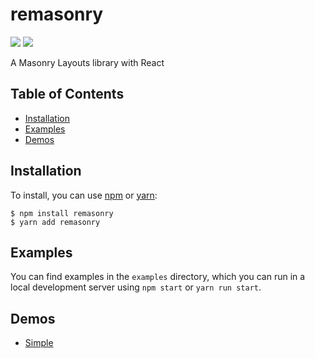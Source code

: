 # remasonry

![](https://travis-ci.org/zcued/remasonry.svg?branch=master)
![](https://img.shields.io/github/license/zcued/remasonry.svg)

A Masonry Layouts library with React

## Table of Contents

- [Installation](#installation)
- [Examples](#examples)
- [Demos](#demos)

## Installation

To install, you can use [npm](https://npmjs.org/) or [yarn](https://yarnpkg.com):

    $ npm install remasonry
    $ yarn add remasonry

## Examples

You can find examples in the `examples` directory, which you can run in a
local development server using `npm start` or `yarn run start`.

## Demos

- [Simple](https://codesandbox.io/s/88p9y027jj)
